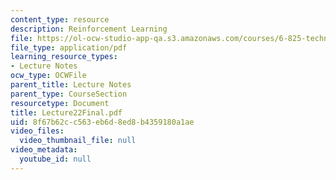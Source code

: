 ```yaml
---
content_type: resource
description: Reinforcement Learning
file: https://ol-ocw-studio-app-qa.s3.amazonaws.com/courses/6-825-techniques-in-artificial-intelligence-sma-5504-fall-2002/8f67b62cc563eb6d8ed8b4359180a1ae_Lecture22Final.pdf
file_type: application/pdf
learning_resource_types:
- Lecture Notes
ocw_type: OCWFile
parent_title: Lecture Notes
parent_type: CourseSection
resourcetype: Document
title: Lecture22Final.pdf
uid: 8f67b62c-c563-eb6d-8ed8-b4359180a1ae
video_files:
  video_thumbnail_file: null
video_metadata:
  youtube_id: null
---
```

